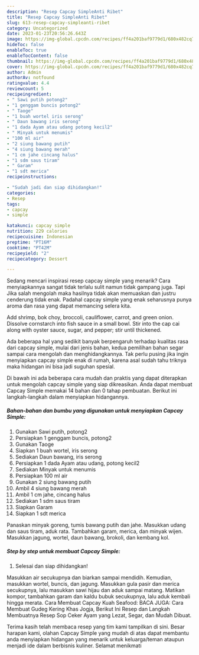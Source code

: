```yaml
---
description: "Resep Capcay SimpleAnti Ribet"
title: "Resep Capcay SimpleAnti Ribet"
slug: 613-resep-capcay-simpleanti-ribet
category: Uncategorized
date: 2023-01-23T20:56:26.643Z
image: https://img-global.cpcdn.com/recipes/ff4a201baf9779d1/680x482cq70/capcay-simple-foto-resep-utama.jpg
hideToc: false
enableToc: true
enableTocContent: false
thumbnail: https://img-global.cpcdn.com/recipes/ff4a201baf9779d1/680x482cq70/capcay-simple-foto-resep-utama.jpg
cover: https://img-global.cpcdn.com/recipes/ff4a201baf9779d1/680x482cq70/capcay-simple-foto-resep-utama.jpg
author: Admin
authorAv: notfound
ratingvalue: 4.4
reviewcount: 5
recipeingredient:
- " Sawi putih potong2"
- "1 genggam buncis potong2"
- " Taoge"
- "1 buah wortel iris serong"
- " Daun bawang iris serong"
- "1 dada Ayam atau udang potong kecil2"
- " Minyak untuk menumis"
- "100 ml air"
- "2 siung bawang putih"
- "4 siung bawang merah"
- "1 cm jahe cincang halus"
- "1 sdm saus tiram"
- " Garam"
- "1 sdt merica"
recipeinstructions:

- "Sudah jadi dan siap dihidangkan!"
categories:
- Resep
tags:
- capcay
- simple

katakunci: capcay simple 
nutrition: 229 calories
recipecuisine: Indonesian
preptime: "PT16M"
cooktime: "PT42M"
recipeyield: "2"
recipecategory: Dessert

---
```



Sedang mencari inspirasi resep capcay simple yang menarik? Cara menyiapkannya sangat tidak terlalu sulit namun tidak gampang juga. Tapi Jika salah mengolah maka hasilnya tidak akan memuaskan dan justru cenderung tidak enak. Padahal capcay simple yang enak seharusnya punya aroma dan rasa yang dapat memancing selera kita.


Add shrimp, bok choy, broccoli, cauliflower, carrot, and green onion. Dissolve cornstarch into fish sauce in a small bowl. Stir into the cap cai along with oyster sauce, sugar, and pepper; stir until thickened.

Ada beberapa hal yang sedikit banyak berpengaruh terhadap kualitas rasa dari capcay simple, mulai dari jenis bahan, kedua pemilihan bahan segar sampai cara mengolah dan menghidangkannya. Tak perlu pusing jika ingin menyiapkan capcay simple enak di rumah, karena asal sudah tahu triknya maka hidangan ini bisa jadi suguhan spesial.


Di bawah ini ada beberapa cara mudah dan praktis yang dapat diterapkan untuk mengolah capcay simple yang siap dikreasikan. Anda dapat membuat Capcay Simple memakai 14 bahan dan 0 tahap pembuatan. Berikut ini langkah-langkah dalam menyiapkan hidangannya.

<!--inarticleads1-->

##### Bahan-bahan dan bumbu yang digunakan untuk menyiapkan Capcay Simple:

1. Gunakan  Sawi putih, potong2
1. Persiapkan 1 genggam buncis, potong2
1. Gunakan  Taoge
1. Siapkan 1 buah wortel, iris serong
1. Sediakan  Daun bawang, iris serong
1. Persiapkan 1 dada Ayam atau udang, potong kecil2
1. Sediakan  Minyak untuk menumis
1. Persiapkan 100 ml air
1. Gunakan 2 siung bawang putih
1. Ambil 4 siung bawang merah
1. Ambil 1 cm jahe, cincang halus
1. Sediakan 1 sdm saus tiram
1. Siapkan  Garam
1. Siapkan 1 sdt merica


Panaskan minyak goreng, tumis bawang putih dan jahe. Masukkan udang dan saus tiram, aduk rata. Tambahkan garam, merica, dan minyak wijen. Masukkan jagung, wortel, daun bawang, brokoli, dan kembang kol. 

<!--inarticleads2-->

##### Step by step untuk membuat Capcay Simple:


1. Selesai dan siap dihidangkan!

Masukkan air secukupnya dan biarkan sampai mendidih. Kemudian, masukkan wortel, buncis, dan jagung. Masukkan gula pasir dan merica secukupnya, lalu masukkan sawi hijau dan aduk sampai matang. Matikan kompor, tambahkan garam dan kaldu bubuk secukupnya, lalu aduk kembali hingga merata. Cara Membuat Capcay Kuah Seafood: BACA JUGA: Cara Membuat Gudeg Kering Khas Jogja, Berikut Ini Resep dan Langkah Membuatnya Resep Sop Ceker Ayam yang Lezat, Segar, dan Mudah Dibuat. 

Terima kasih telah membaca resep yang tim kami tampilkan di sini. Besar harapan kami, olahan Capcay Simple yang mudah di atas dapat membantu anda menyiapkan hidangan yang menarik untuk keluarga/teman ataupun menjadi ide dalam berbisnis kuliner. Selamat menikmati
